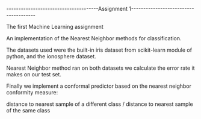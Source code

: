 --------------------------------------Assignment 1--------------------------------------

 The first Machine Learning assignment

An implementation of the Nearest Neighbor methods for classification.

The datasets used were the built-in iris dataset from scikit-learn module of python, and the ionosphere dataset.

Nearest Neighbor method ran on both datasets we calculate the error rate it makes on our test set.

Finally we implement a conformal predictor based on the nearest neighbor conformity measure:

distance to nearest sample of a different class / distance to nearest sample of the same class